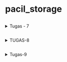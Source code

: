 # pacil_storage

##
<details> 
<summary>Tugas - 7</summary>
<br>

### 1.) Stateless vs Stateful

- Stateless: Stateless widget adalah widget yang tidak memiliki keadaan internal (state). Ini berarti bahwa sekali widget tersebut dibuat, ia tidak bisa mengubah tampilannya berdasarkan perubahan data. Jadi tidak cocok untuk interface yang ada perubahan datanya
- Stateful: Stateful widget adalah widget yang memiliki keadaan internal (state) yang dapat berubah selama siklus hidup widget. Ini memungkinkan widget untuk merespons perubahan data dan memperbarui tampilannya sesuai kebutuhan. Ini cocok untuk interface yang ada perubahan data

### 2.) Apa saja widget di sini?
- MyApp: Yaitu widget utama yang jalanin aplikasi
- MyHomePage: Widget yang berupa home page dari aplikasi flutter ini
- ShopCard: Widget berbentuk card yang  menerima objek dari class ShopItem. widget inilah yang nantinya jika ditekan akan mengeluarkan snack bar "anda menekan tombol ini".

### 3.) How To?

- Pertama flutter create app
- Setelah itu, widget MyHomePage dari main akan dipindahkan ke dalam file baru bernama menu.dart, dari sini akan disambungkan dengan cara import
```dart
import 'package:pacil_storage/menu.dart';
```
- Setelah memindahkan MyHomePage beserta _MyHomePageState, mengubah widget MyHomePage menjadi stateless sehingga _MyHomePageState tidak lagi diperlukan.
- Membuat class Shop Item yang nantinya akan digunakan widget ShopCard sekaligus membuat object Shop Item tersebut.
- Membuat widget ShopCard yang akan menampilkan object Shop Item.
- Tidak lupa, atribut dari Shop Item ditambahkan, sehingga setiap object Shop Item bisa memiliki warna yang berbeda
```dart
final List<ShopItem> items = [
    ShopItem("Lihat Produk", Icons.checklist, Colors.indigo),
    ShopItem("Tambah Produk", Icons.add_shopping_cart, Colors.blueGrey),
    ShopItem("Logout", Icons.logout, Colors.deepPurple),
  ];
```
- Ubah bagian widget ShopCard sehingga menjadi warna dari masing-masing Shop Item
```dart
class ShopCard extends StatelessWidget {
  final ShopItem item;

  const ShopCard(this.item, {super.key}); // Constructor

  @override
  Widget build(BuildContext context) {
    return Material(
      color: item.color, //ganti color sesuai item
      ...
```
- Setelah itu harusnya selesai karena di main.dart, sudah disambungkan homepage nya, di bagian ini:
```dart
home: myHomePage(),
```
</details>

##
<details>
<summary>TUGAS-8</summary>

### 1.) Navigator.push() vs Navigator.pushReplacement()
- Navigator.push() menambahkan page atau halaman atau screen baru ke depan, seperti ditumpuk, ini memungkinkan pengguna untuk kembali ke hlm sebelumnya.
- Navigator.pushReplacement() menambahkan halaman ke tumpukan tapi dia tujuannya menggantikan halaman saat ini, jadi pengguna gak bisa balik ke halaman sebelumnya.
### 2.) Flutter layout widgets
- Container: bisa untuk tata letak dan styling atau dekorasi. Container bisa diisi widget lain, ada margin dan padding nya juga.
- Collumn: Mengatur childrennya secara vertikal, seperti kolom pada umumnya, bisa untuk form login yang biasanya berbentuk kolom.
- Row: Sama kayak collumn tapi horizontal (bentuknya baris)
- ListView: Untuk scrolling, jadi gak perlu menghabiskan banyak space di layar.
- GridView: Untuk menampilkan data secara grid
- Stack: Stacking widget, ditumpuk diatas satu sama lain
- Expanded:  Memberikan children sebanyak mungkin ruang yang tersedia. Ini berguna dalam Column atau Row untuk memberikan sebagian atau seluruh sisa ruang kosong.
- Flexible: Biasanya untuk row dan collumn supaya childrennya flexible, bisa menyesuaiakan ukuran berdasarkan proporsi.
### 3.) Elemen input dalam Form
- Nama produk
- Harga produk
- Deskripsi produk
- Semuanya menggunakan field TextFormField
### 4.) Penerapan clean architecture pada flutter
Clean architecture menerapkan pemisahan komponen-komponen berdasarkan fungsinya sehingga apabila ada perubahan-perubahan yang akan terjadi, atau adanya pergantian author, maka akan lebih memudahkan pemahaman terhadap code. 
- Contohnya di sini, bagian menu dan form dipisahkan ke dalam folder screens, artinya ini adalah bagian yang ditampilkan di layar.
- Contoh lain adalah pemisahan left_drawer dan shop_card yang ada di widgets 
### 5.) How To?
- Buatlah file left_drawer yang akan menjadi widget drawer di bagian kiri
- Drawer punya routing 2 tombol yang akan routing ke menu dan ke shopform page
- Membuat form dengan shoplist_form.dart, form akan menggunakan scaffold dan memiliki drawer juga di samping kiri dengan left_drawer tadi dan tambahkan juga widget Form di body
- Mengisi widget form dengan field TextFormField untuk ketiga attribut yaitu nama, harga, dan deskripsi.
- Ketiga TextFormField adalah child dari Column di shoplist_form
- Menambahkan tombol save yang akan memunculkan showDialog() produk yang dibuat.
- Navigate button tambah produk baik di drawer ataupun di menu untuk menuju ke shoplist_form.
</details>

##
<details>
<summary>Tugas-9</summary>

### 1.) Apakah bisa ambil JSON tanpa perlu membuat model?
Iya bisa, pengambilan data dengan JSON bisa dilakukan tanpa perlu adanya model terlebih dahulu, akan tetapi, jauh lebih baik membuat model sebelum mengambil JSON untuk code safety, code organization, dan validation.
### 2.) CookieRequest on Flutter?
- Sesuai namanya, CookieRequest adalah sebuah Class dalam flutter yang digunakan untuk mengambil Cookie dari aplikasi Flutter, bisa untuk data pengguna, data sesi, dan autentikasi. 
- CookieRequest perlu dibagikan ke semua komponen Flutter untuk memastikan Cookie digunakan dengan konsisten di keseluruhan aplikasi.
### 3.) JSON on Flutter?!
- Untuk mengambil data JSON dan menampilkannya ke dalam app Flutter, Flutter sudah menyediakan suatu library yaitu convert
- Kita akan ambil data dari website dan mengambil bagian json nya, lalu akan diambil dengan await http.get dan dengan dart convert, akan di json.decode
### 4.) Authentication on Both?!
- Buatlah sebuah modul authentication di Django dan buatlah sebuah fungsi untuk login dan logout seperti berikut:
```python
from django.shortcuts import render
from django.contrib.auth import authenticate, login as auth_login
from django.contrib.auth import logout as auth_logout
from django.http import JsonResponse
from django.views.decorators.csrf import csrf_exempt

@csrf_exempt
def login(request):
    username = request.POST['username']
    password = request.POST['password']
    user = authenticate(username=username, password=password)
    if user is not None:
        if user.is_active:
            auth_login(request, user)
            # Status login sukses.
            return JsonResponse({
                "username": user.username,
                "status": True,
                "message": "Login sukses!"
                # Tambahkan data lainnya jika ingin mengirim data ke Flutter.
            }, status=200)
        else:
            return JsonResponse({
                "status": False,
                "message": "Login gagal, akun dinonaktifkan."
            }, status=401)

    else:
        return JsonResponse({
            "status": False,
            "message": "Login gagal, periksa kembali email atau kata sandi."
        }, status=401)
    
@csrf_exempt
def logout(request):
    username = request.user.username

    try:
        auth_logout(request)
        return JsonResponse({
            "username": username,
            "status": True,
            "message": "Logout berhasil!"
        }, status=200)
    except:
        return JsonResponse({
        "status": False,
        "message": "Logout gagal."
        }, status=401)
```
- Buatlah fungsi login di dart yang akan menjadi bagian dari screens, dan login.dart tsb dihubungkan dengan django menggunakan package dari PBP
### 5.) Widgets
- AppBar: AppBar digunakan untuk menampilkan widget toolbar, title, dan actions
- Collumn: Menampilkan child darinya dalam wujud kolom (vertikal ke bawah
- Scaffold: Drawer, snackbar, dan lain-lain disediakan dengan menggunakan Scaffold.
- Container: Sesuai namanya, untuk meletakkan
- Textfield: Ini digunakan untuk menerima input dari keyboard pengguna, sudah digunakan dalam login.
- Snackbar: untuk popup message
### 6.) How to?
- Menyiapkan semua kebutuhan di Django dengan membuat modul baru untuk authentication serta menambahkan corsheaders, dan tidak lupa tambahkan url di app
- Dalam modul auth, tambahkan views untuk login dan logout di flutter
```py
@csrf_exempt
def login(request):
    username = request.POST['username']
    password = request.POST['password']
    user = authenticate(username=username, password=password)
    if user is not None:
        if user.is_active:
            auth_login(request, user)
            # Status login sukses.
            return JsonResponse({
                "username": user.username,
                "status": True,
                "message": "Login sukses!"
                # Tambahkan data lainnya jika ingin mengirim data ke Flutter.
            }, status=200)
        else:
            return JsonResponse({
                "status": False,
                "message": "Login gagal, akun dinonaktifkan."
            }, status=401)

    else:
        return JsonResponse({
            "status": False,
            "message": "Login gagal, periksa kembali email atau kata sandi."
        }, status=401)
    
@csrf_exempt
def logout(request):
    username = request.user.username

    try:
        auth_logout(request)
        return JsonResponse({
            "username": username,
            "status": True,
            "message": "Logout berhasil!"
        }, status=200)
    except:
        return JsonResponse({
        "status": False,
        "message": "Logout gagal."
        }, status=401)
```
- Setelah itu gunakan package untuk Django operation di Flutter yang sudah disediakan tim PBP dengan cara:
```dart
flutter pub add provider
flutter pub add pbp_django_auth
```
- Menggunakan package tadi, buatlah loginPage untuk flutter dengan mengimport auth dari django, seperti berikut:
```dart
import 'package:shopping_list/screens/menu.dart';
import 'package:flutter/material.dart';
import 'package:pbp_django_auth/pbp_django_auth.dart';
import 'package:provider/provider.dart';

void main() {
    runApp(const LoginApp());
}

class LoginApp extends StatelessWidget {
const LoginApp({super.key});

@override
Widget build(BuildContext context) {
    return MaterialApp(
        title: 'Login',
        theme: ThemeData(
            primarySwatch: Colors.blue,
    ),
    home: const LoginPage(),
    );
    }
}

class LoginPage extends StatefulWidget {
    const LoginPage({super.key});

    @override
    _LoginPageState createState() => _LoginPageState();
}

class _LoginPageState extends State<LoginPage> {
    final TextEditingController _usernameController = TextEditingController();
    final TextEditingController _passwordController = TextEditingController();

    @override
    Widget build(BuildContext context) {
        final request = context.watch<CookieRequest>();
        return Scaffold(
            appBar: AppBar(
                title: const Text('Login'),
            ),
            body: Container(
                padding: const EdgeInsets.all(16.0),
                child: Column(
                    mainAxisAlignment: MainAxisAlignment.center,
                    children: [
                        TextField(
                            controller: _usernameController,
                            decoration: const InputDecoration(
                                labelText: 'Username',
                            ),
                        ),
                        const SizedBox(height: 12.0),
                        TextField(
                            controller: _passwordController,
                            decoration: const InputDecoration(
                                labelText: 'Password',
                            ),
                            obscureText: true,
                        ),
                        const SizedBox(height: 24.0),
                        ElevatedButton(
                            onPressed: () async {
                                String username = _usernameController.text;
                                String password = _passwordController.text;

                                // Cek kredensial
                                // TODO: Ganti URL dan jangan lupa tambahkan trailing slash (/) di akhir URL!
                                // Untuk menyambungkan Android emulator dengan Django pada localhost,
                                // gunakan URL http://10.0.2.2/
                                final response = await request.login("http://<APP_URL_KAMU>/auth/login/", {
                                'username': username,
                                'password': password,
                                });
                    
                                if (request.loggedIn) {
                                    String message = response['message'];
                                    String uname = response['username'];
                                    Navigator.pushReplacement(
                                        context,
                                        MaterialPageRoute(builder: (context) => MyHomePage()),
                                    );
                                    ScaffoldMessenger.of(context)
                                        ..hideCurrentSnackBar()
                                        ..showSnackBar(
                                            SnackBar(content: Text("$message Selamat datang, $uname.")));
                                    } else {
                                    showDialog(
                                        context: context,
                                        builder: (context) => AlertDialog(
                                            title: const Text('Login Gagal'),
                                            content:
                                                Text(response['message']),
                                            actions: [
                                                TextButton(
                                                    child: const Text('OK'),
                                                    onPressed: () {
                                                        Navigator.pop(context);
                                                    },
                                                ),
                                            ],
                                        ),
                                    );
                                }
                            },
                            child: const Text('Login'),
                        ),
                    ],
                ),
            ),
        );
    }
}
```
- Setelah itu, buatlah model di django menyesuaikan dengan model Produk, cara mudahnya adalah mengakses JSON products dengan 'json/' dan mengubah nya menggunakan quicktype
- Setelah itu, buatlah screen yang akan menampilkan semua product dari Products.dart
- Tambahkan ke left drawer
- Untuk integrasi form flutter dgn django bisa dilakukan seperti berikut: 
```dart
@csrf_exempt
def create_product_flutter(request):
    if request.method == 'POST':
        
        data = json.loads(request.body)

        new_product = Product.objects.create(
            user = request.user,
            name = data["name"],
            price = int(data["price"]),
            description = data["description"]
        )

        new_product.save()

        return JsonResponse({"status": "success"}, status=200)
    else:
        return JsonResponse({"status": "error"}, status=401)
```
- Dengan CookieRequest, kita bisa menambahkan product baru dengan form dari flutter.
- Tambahkan perintah onTap di shop_card untuk si Logout karena logout belum melakukan apa-apa.
</details>